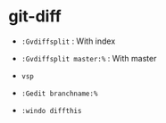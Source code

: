 # git-diff

- `:Gvdiffsplit` : With index
- `:Gvdiffsplit master:%` : With master

- `vsp`
- `:Gedit branchname:%`
- `:windo diffthis`

